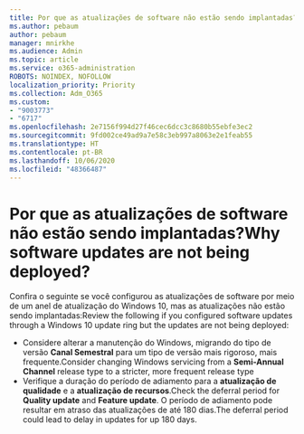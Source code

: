 ```yaml
---
title: Por que as atualizações de software não estão sendo implantadas?
ms.author: pebaum
author: pebaum
manager: mnirkhe
ms.audience: Admin
ms.topic: article
ms.service: o365-administration
ROBOTS: NOINDEX, NOFOLLOW
localization_priority: Priority
ms.collection: Adm_O365
ms.custom:
- "9003773"
- "6717"
ms.openlocfilehash: 2e7156f994d27f46cec6dcc3c8680b55ebfe3ec2
ms.sourcegitcommit: 9fd002ce49ad9a7e58c3eb997a8063e2e1feab55
ms.translationtype: HT
ms.contentlocale: pt-BR
ms.lasthandoff: 10/06/2020
ms.locfileid: "48366487"
---
```

# <a name="why-software-updates-are-not-being-deployed"></a><span data-ttu-id="e9d77-102">Por que as atualizações de software não estão sendo implantadas?</span><span class="sxs-lookup"><span data-stu-id="e9d77-102">Why software updates are not being deployed?</span></span>

<span data-ttu-id="e9d77-103">Confira o seguinte se você configurou as atualizações de software por meio de um anel de atualização do Windows 10, mas as atualizações não estão sendo implantadas:</span><span class="sxs-lookup"><span data-stu-id="e9d77-103">Review the following if you configured software updates through a Windows 10 update ring but the updates are not being deployed:</span></span>  

- <span data-ttu-id="e9d77-104">Considere alterar a manutenção do Windows, migrando do tipo de versão **Canal Semestral** para um tipo de versão mais rigoroso, mais frequente.</span><span class="sxs-lookup"><span data-stu-id="e9d77-104">Consider changing Windows servicing from a  **Semi-Annual Channel**  release type to a stricter, more frequent release type</span></span>  
- <span data-ttu-id="e9d77-105">Verifique a duração do período de adiamento para a **atualização de qualidade** e a **atualização de recursos**.</span><span class="sxs-lookup"><span data-stu-id="e9d77-105">Check the deferral period for  **Quality update**  and  **Feature update**.</span></span> <span data-ttu-id="e9d77-106">O período de adiamento pode resultar em atraso das atualizações de até 180 dias.</span><span class="sxs-lookup"><span data-stu-id="e9d77-106">The deferral period could lead to delay in updates for up 180 days.</span></span>

